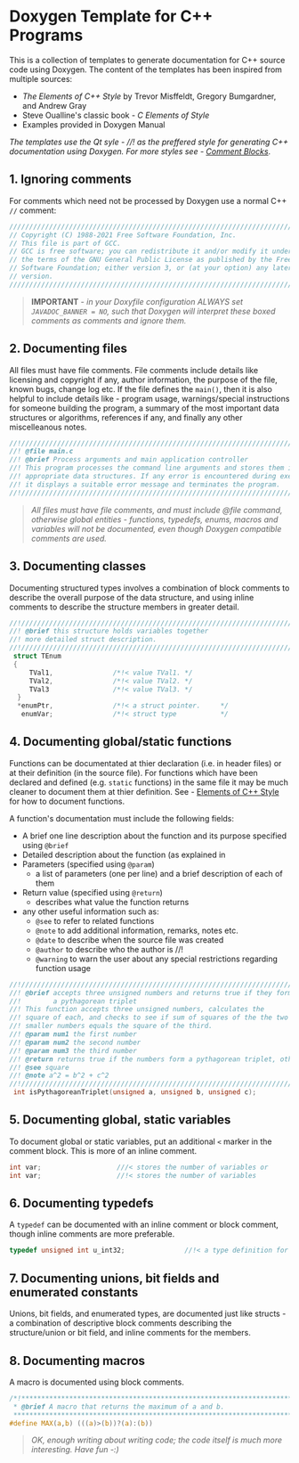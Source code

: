# Doxygen Template for C++ Programs
This is a collection of templates to generate documentation for C++ source code using Doxygen. The content of the templates has been inspired from multiple sources:
* *The Elements of C++ Style* by Trevor Misffeldt, Gregory Bumgardner, and Andrew Gray
* Steve Oualline's classic book - *C Elements of Style*
* Examples provided in Doxygen Manual

*The templates use the Qt syle - //! as the preffered style for generating C++ documentation using Doxygen. For more styles see - [Comment Blocks](/Doxygen/02.Comment-Blocks.md)*.

## 1. Ignoring comments

For comments which need not be processed by Doxygen use a normal C++ ``//`` comment:

```C++
////////////////////////////////////////////////////////////////////////////////
// Copyright (C) 1988-2021 Free Software Foundation, Inc.                     //
// This file is part of GCC.                                                  //
// GCC is free software; you can redistribute it and/or modify it under       //
// the terms of the GNU General Public License as published by the Free       //
// Software Foundation; either version 3, or (at your option) any later       //
// version.                                                                   //
////////////////////////////////////////////////////////////////////////////////
```

> **IMPORTANT** - *in your Doxyfile configuration ALWAYS set ``JAVADOC_BANNER = NO``, such that Doxygen will interpret these boxed comments as comments and ignore them.*

## 2. Documenting files
All files must have file comments. File comments include details like licensing and copyright if any, author information, the purpose of the file, known bugs, change log etc. If the file defines the ``main()``, then it is also helpful to include details like - program usage, warnings/special instructions for someone building the program, a summary of the most important data structures or algorithms, references if any, and finally any other miscelleanous notes.  

```C++
//!//////////////////////////////////////////////////////////////////////////////
//! @file main.c
//! @brief Process arguments and main application controller
//! This program processes the command line arguments and stores them in the
//! appropriate data structures. If any error is encountered during execution
//! it displays a suitable error message and terminates the program.
//!///////////////////////////////////////////////////////////////////////////////
 ```
 
 > *All files must have file comments, and must include @file command, otherwise global entities - functions, typedefs, enums, macros and variables will not be documented, even though Doxygen compatible comments are used.*

## 3. Documenting classes

Documenting structured types involves a combination of block comments to describe the overall purpose of the data structure, and using inline comments to describe the structure members in greater detail.

```C
//!//////////////////////////////////////////////////////////////////////////////
//! @brief this structure holds variables together
//! more detailed struct description.
//!//////////////////////////////////////////////////////////////////////////////
 struct TEnum 
 {
     TVal1,               /*!< value TVal1. */
     TVal2,               /*!< value TVal2. */
     TVal3                /*!< value TVal3. */  
  }
  *enumPtr,               /*!< a struct pointer.     */
   enumVar;               /*!< struct type           */
```

## 4. Documenting global/static functions
Functions can be documentated at thier declaration (i.e. in header files) or at their definition (in the source file). For functions which have been declared and defined (e.g. ``static`` functions) in the same file it may be much cleaner to document them at thier definition. See - [Elements of C++ Style](https://github.com/santoshsmalagi/CPP/blob/master/Part%20I%20-%20The%20Basics/The-Elements-of-C++-Stlye.md) for how to document functions.

A function's documentation must include the following fields:
* A brief one line description about the function and its purpose specified using ``@brief``
* Detailed description about the function (as explained in 
* Parameters (specified using ``@param``)
    * a list of parameters (one per line) and a brief description of each of them
* Return value (specified using ``@return``)
    * describes what value the function returns
* any other useful information such as:
    * ``@see`` to refer to related functions
    * ``@note`` to add additional information, remarks, notes etc.
    * ``@date`` to describe when the source file was created
    * ``@author`` to describe who the author is //! 
    * ``@warning`` to warn the user about any special restrictions regarding function usage 

```C
//!/////////////////////////////////////////////////////////////////////////////
//! @brief accepts three unsigned numbers and returns true if they form\
//!        a pythagorean triplet
//! This function accepts three unsigned numbers, calculates the
//! square of each, and checks to see if sum of squares of the the two 
//! smaller numbers equals the square of the third. 
//! @param num1 the first number
//! @param num2 the second number
//! @param num3 the third number
//! @return returns true if the numbers form a pythagorean triplet, otherwise returns false
//! @see square
//! @note a^2 = b^2 + c^2
//!/////////////////////////////////////////////////////////////////////////////
 int isPythagoreanTriplet(unsigned a, unsigned b, unsigned c);
```

## 5. Documenting global, static variables

To document global or static variables, put an additional ```<``` marker in the comment block. This is more of an inline comment.

```C
int var;                   ///< stores the number of variables or
int var;                   //!< stores the number of variables
```

## 6. Documenting typedefs
A ``typedef`` can be documented with an inline comment or block comment, though inline comments are more preferable.

```C
typedef unsigned int u_int32;               //!< a type definition for unsigned 32 bit integer
```
## 7. Documenting unions, bit fields and enumerated constants
Unions, bit fields, and enumerated types, are documented just like structs - a combination of descriptive block comments describing the structure/union or bit field, and inline comments for the members.

## 8. Documenting macros
A macro is documented using block comments.

```C
/*!*****************************************************************************
 * @brief A macro that returns the maximum of a and b.
 *******************************************************************************/
#define MAX(a,b) (((a)>(b))?(a):(b))
```

> *OK, enough writing about writing code; the code itself is much more interesting. Have fun -:)*
